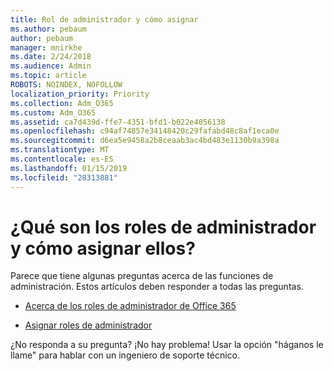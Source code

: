 ```yaml
---
title: Rol de administrador y cómo asignar
ms.author: pebaum
author: pebaum
manager: mnirkhe
ms.date: 2/24/2018
ms.audience: Admin
ms.topic: article
ROBOTS: NOINDEX, NOFOLLOW
localization_priority: Priority
ms.collection: Adm_O365
ms.custom: Adm_O365
ms.assetid: ca7d439d-ffe7-4351-bfd1-b022e4056138
ms.openlocfilehash: c94af74857e34148420c29fafabd48c8af1eca0e
ms.sourcegitcommit: d6ea5e9458a2b8ceaab3ac4bd483e1130b9a398a
ms.translationtype: MT
ms.contentlocale: es-ES
ms.lasthandoff: 01/15/2019
ms.locfileid: "28313881"
---
```

# <a name="what-are-admin-roles-and-how-do-you-assign-them"></a>¿Qué son los roles de administrador y cómo asignar ellos?

Parece que tiene algunas preguntas acerca de las funciones de administración. Estos artículos deben responder a todas las preguntas.
  
- [Acerca de los roles de administrador de Office 365](https://support.office.com/article/https://support.office.com/en-us/article/About-Office-365-admin-roles-da585eea-f576-4f55-a1e0-87090b6aaa9d.aspx)
    
- [Asignar roles de administrador](https://support.office.com/article/https://support.office.com/en-us/article/assign-eac4d046-1afd-4f1a-85fc-8219c79e1504.aspx)
    
¿No responda a su pregunta? ¡No hay problema! Usar la opción "háganos le llame" para hablar con un ingeniero de soporte técnico.
  

